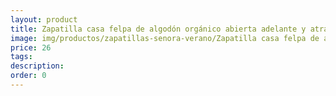 ```yaml
---
layout: product
title: Zapatilla casa felpa de algodón orgánico abierta adelante y atrás con tiras cruzadas 
image: img/productos/zapatillas-senora-verano/Zapatilla casa felpa de algodón orgánico abierta adelante y atrás con tiras cruzadas =26.webp
price: 26
tags: 
description: 
order: 0
---
```

